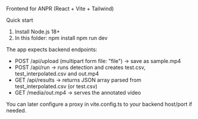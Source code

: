 Frontend for ANPR (React + Vite + Tailwind)

Quick start

1) Install Node.js 18+
2) In this folder:
   npm install
   npm run dev

The app expects backend endpoints:
- POST /api/upload (multipart form file: "file") → save as sample.mp4
- POST /api/run → runs detection and creates test.csv, test_interpolated.csv and out.mp4
- GET /api/results → returns JSON array parsed from test_interpolated.csv (or test.csv)
- GET /media/out.mp4 → serves the annotated video

You can later configure a proxy in vite.config.ts to your backend host/port if needed.



